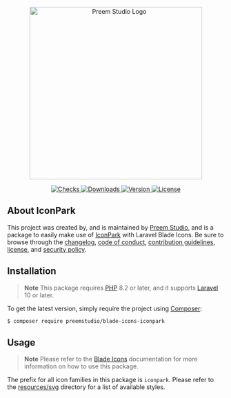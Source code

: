 <p align="center">
    <a href="https://preem.studio" target="_blank">
        <img src="https://raw.githubusercontent.com/PreemStudio/assets/main/logo-text.svg" width="400" alt="Preem Studio Logo" />
    </a>
</p>

<p align="center">
    <a href="https://github.com/PreemStudio/blade-icons-iconpark/actions">
        <img src="https://badge.sh/github/check-runs/PreemStudio/blade-icons-iconpark" alt="Checks" />
    </a>
    <a href="https://packagist.org/packages/preemstudio/blade-icons-iconpark">
        <img src="https://badge.sh/packagist/downloads/PreemStudio/blade-icons-iconpark" alt="Downloads" />
    </a>
    <a href="https://packagist.org/packages/preemstudio/blade-icons-iconpark">
        <img src="https://badge.sh/packagist/version/PreemStudio/blade-icons-iconpark" alt="Version" />
    </a>
    <a href="https://packagist.org/packages/preemstudio/blade-icons-iconpark">
        <img src="https://badge.sh/packagist/license/PreemStudio/blade-icons-iconpark" alt="License" />
    </a>
</p>

## About IconPark

This project was created by, and is maintained by [Preem Studio](https://github.com/PreemStudio), and is a package to easily make use of [IconPark](https://github.com/bytedance/IconPark) with Laravel Blade Icons. Be sure to browse through the [changelog](CHANGELOG.md), [code of conduct](.github/CODE_OF_CONDUCT.md), [contribution guidelines](.github/CONTRIBUTING.md), [license](LICENSE), and [security policy](.github/SECURITY.md).

## Installation

> **Note**
> This package requires [PHP](https://www.php.net/) 8.2 or later, and it supports [Laravel](https://laravel.com/) 10 or later.

To get the latest version, simply require the project using [Composer](https://getcomposer.org/):

```bash
$ composer require preemstudio/blade-icons-iconpark
```

## Usage

> **Note**
> Please refer to the [Blade Icons](https://github.com/PreemStudio/blade-icons) documentation for more information on how to use this package.

The prefix for all icon families in this package is `iconpark`. Please refer to the [resources/svg](/resources/svg) directory for a list of available styles.
